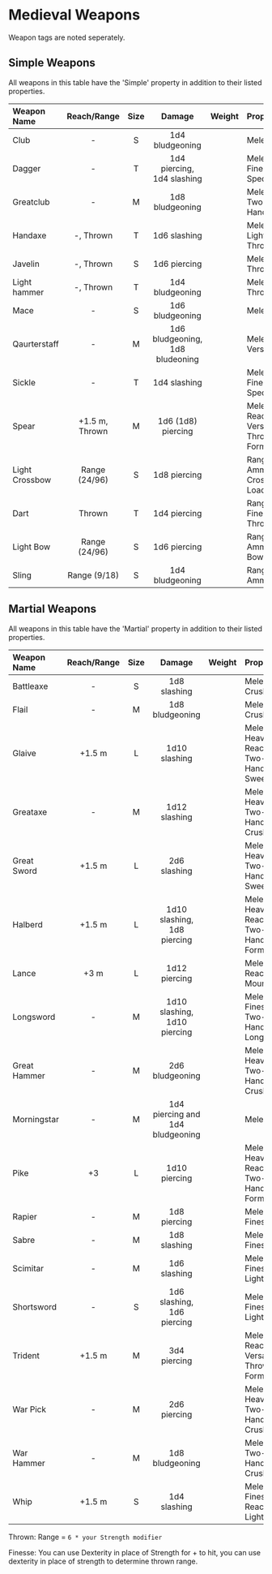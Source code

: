 # Medieval Weapons

Weapon tags are noted seperately.

## Simple Weapons

All weapons in this table have the 'Simple' property in addition to their listed properties.

| Weapon Name    |  Reach/Range   | Size  |             Damage              | Weight | Properties                                 |
| :------------- | :------------: | :---: | :-----------------------------: | :----- | :----------------------------------------- |
| Club           |       -        |   S   |         1d4 bludgeoning         |        | Melee, Light                               |
| Dagger         |       -        |   T   |   1d4 piercing, 1d4 slashing    |        | Melee, Finesse, Special                    |
| Greatclub      |       -        |   M   |         1d8 bludgeoning         |        | Melee, Two-Handed                          |
| Handaxe        |   -, Thrown    |   T   |          1d6 slashing           |        | Melee, Light, Thrown                       |
| Javelin        |   -, Thrown    |   S   |          1d6 piercing           |        | Melee, Thrown                              |
| Light hammer   |   -, Thrown    |   T   |         1d4 bludgeoning         |        | Melee, Thrown                              |
| Mace           |       -        |   S   |         1d6 bludgeoning         |        | Melee                                      |
| Qaurterstaff   |       -        |   M   | 1d6 bludgeoning, 1d8 bludeoning |        | Melee, Versatile                           |
| Sickle         |       -        |   T   |          1d4 slashing           |        | Melee, Finesse, Special                    |
| Spear          | +1.5 m, Thrown |   M   |       1d6 (1d8) piercing        |        | Melee, Reach, Versatile, Thrown, Formation |
| Light Crossbow | Range (24/96)  |   S   |          1d8 piercing           |        | Ranged, Ammunition, Crossbow, Loading      |
| Dart           |     Thrown     |   T   |          1d4 piercing           |        | Ranged, Finesse, Thrown                    |
| Light Bow      | Range (24/96)  |   S   |          1d6 piercing           |        | Ranged, Ammunition, Bow, Light             |
| Sling          |  Range (9/18)  |   S   |         1d4 bludgeoning         |        | Ranged, Ammunition                         |

## Martial Weapons

All weapons in this table have the 'Martial' property in addition to their listed properties.

| Weapon Name  | Reach/Range | Size  |              Damage              | Weight | Properties                                     |
| :----------- | :---------: | :---: | :------------------------------: | :----- | :--------------------------------------------- |
| Battleaxe    |      -      |   S   |           1d8 slashing           |        | Melee, Crush                                   |
| Flail        |      -      |   M   |         1d8 bludgeoning          |        | Melee, Crush                                   |
| Glaive       |   +1.5 m    |   L   |          1d10 slashing           |        | Melee, Heavy, Reach, Two-Handed, Sweep         |
| Greataxe     |      -      |   M   |          1d12 slashing           |        | Melee, Heavy, Two-Handed, Crush                |
| Great Sword  |   +1.5 m    |   L   |           2d6 slashing           |        | Melee, Heavy, Two-Handed, Sweep                |
| Halberd      |   +1.5 m    |   L   |   1d10 slashing, 1d8 piercing    |        | Melee, Heavy, Reach, Two-Handed, Formation     |
| Lance        |    +3 m     |   L   |          1d12 piercing           |        | Melee, Reach 2, Mounted                        |
| Longsword    |      -      |   M   |   1d10 slashing, 1d10 piercing   |        | Melee, Finesse, Two-Handed, Long               |
| Great Hammer |      -      |   M   |         2d6 bludgeoning          |        | Melee, Heavy, Two-Handed, Crush                |
| Morningstar  |      -      |   M   | 1d4 piercing and 1d4 bludgeoning |        | Melee                                          |
| Pike         |     +3      |   L   |          1d10 piercing           |        | Melee, Heavy 2, Reach 2, Two-Handed, Formation |
| Rapier       |      -      |   M   |           1d8 piercing           |        | Melee, Finesse                                 |
| Sabre        |      -      |   M   |           1d8 slashing           |        | Melee, Finesse                                 |
| Scimitar     |      -      |   M   |           1d6 slashing           |        | Melee, Finesse, Light                          |
| Shortsword   |      -      |   S   |    1d6 slashing, 1d6 piercing    |        | Melee, Finesse, Light                          |
| Trident      |   +1.5 m    |   M   |           3d4 piercing           |        | Melee, Reach, Versatile, Thrown, Formation     |
| War Pick     |      -      |   M   |           2d6 piercing           |        | Melee, Heavy, Two-Handed, Crush                |
| War Hammer   |      -      |   M   |         1d8 bludgeoning          |        | Melee, Two-Handed, Crush                       |
| Whip         |   +1.5 m    |   S   |           1d4 slashing           |        | Melee, Finesse, Reach, Light                   |



Thrown: Range = `6 * your Strength modifier`

Finesse: You can use Dexterity in place of Strength for + to hit, you can use dexterity in place of strength to determine thrown range.
